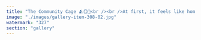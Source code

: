 ```yaml
---
title: "The Community Cage 🫂🪞🧠<br /><br />At first, it feels like home. Familiar voices. Inside jokes. Signal chats. Echoes of purpose.<br /><br />Then you try to ask. Try to think. Try to breathe.<br /><br />But the smiles tighten. The DMs go quiet. The likes stop flowing.<br /><br />You’re not being punished. You’re being forgotten.<br /><br />Not because you left the chain. But because you left the chant.<br /><br /><br />#Bitcoin <br />#SystemicRecalibration <br />#CommunityCage <br />#CognitiveTraps <br />#CryptoSatire"
image: "./images/gallery-item-308-02.jpg"
watermark: "327"
section: "gallery"
---
```

